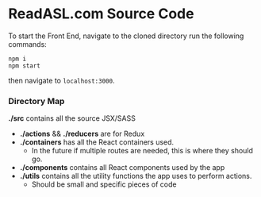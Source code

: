 # ReadASL.com Source Code

To start the Front End, navigate to the cloned directory run the following commands:
```
npm i
npm start
```
then navigate to `localhost:3000`.

### Directory Map
**./src** contains all the source JSX/SASS
  - **./actions** && **./reducers** are for Redux
  - **./containers** has all the React containers used.
    - In the future if multiple routes are needed, this is where they should go.
  - **./components** contains all React components used by the app
  - **./utils** contains all the utility functions the app uses to perform actions.
    - Should be small and specific pieces of code
